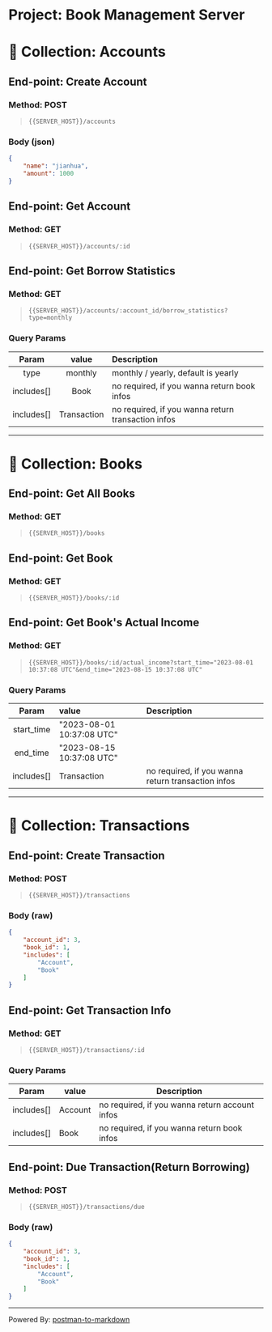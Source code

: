 # Project: Book Management Server
# 📁 Collection: Accounts 


## End-point: Create Account
### Method: POST
>```
>{{SERVER_HOST}}/accounts
>```
### Body (**json**)

```json
{
    "name": "jianhua",
    "amount": 1000
}
```

## End-point: Get Account
### Method: GET
>```
>{{SERVER_HOST}}/accounts/:id
>```

## End-point: Get Borrow Statistics
### Method: GET
>```
>{{SERVER_HOST}}/accounts/:account_id/borrow_statistics?type=monthly
>```
### Query Params

|Param|value|Description|
|:-:|:-:|:--|
|type|monthly|monthly / yearly, default is yearly|
|includes[]|Book|no required, if you wanna return book infos|
|includes[]|Transaction|no required, if you wanna return transaction infos|

---

# 📁 Collection: Books 


## End-point: Get All Books
### Method: GET
>```
>{{SERVER_HOST}}/books
>```

## End-point: Get Book
### Method: GET
>```
>{{SERVER_HOST}}/books/:id
>```

## End-point: Get Book's Actual Income
### Method: GET
>```
>{{SERVER_HOST}}/books/:id/actual_income?start_time="2023-08-01 10:37:08 UTC"&end_time="2023-08-15 10:37:08 UTC"
>```
### Query Params

|Param|value|Description|
|:-:|:--|:--|
|start_time|"2023-08-01 10:37:08 UTC"||
|end_time|"2023-08-15 10:37:08 UTC"||
|includes[]|Transaction|no required, if you wanna return transaction infos|

---

# 📁 Collection: Transactions 


## End-point: Create Transaction
### Method: POST
>```
>{{SERVER_HOST}}/transactions
>```
### Body (**raw**)

```json
{
    "account_id": 3,
    "book_id": 1,
    "includes": [
        "Account",
        "Book"
    ]
}
```

## End-point: Get Transaction Info
### Method: GET
>```
>{{SERVER_HOST}}/transactions/:id
>```
### Query Params

|Param|value|Description|
|---|---|---|
|includes[]|Account|no required, if you wanna return account infos|
|includes[]|Book|no required, if you wanna return book infos|

## End-point: Due Transaction(Return Borrowing)
### Method: POST
>```
>{{SERVER_HOST}}/transactions/due
>```
### Body (**raw**)

```json
{
    "account_id": 3,
    "book_id": 1,
    "includes": [
        "Account",
        "Book"
    ]
}
```

_________________________________________________
Powered By: [postman-to-markdown](https://github.com/bautistaj/postman-to-markdown/)
